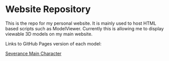 # Website Repository
This is the repo for my personal website. It is mainly used to host HTML based scripts such as ModelViewer. Currently this is allowing me to display viewable 3D models on my main website.

Links to GitHub Pages version of each model:

[Severance Main Character](https://jordanbrist.github.io/Website/MainCharacter)
